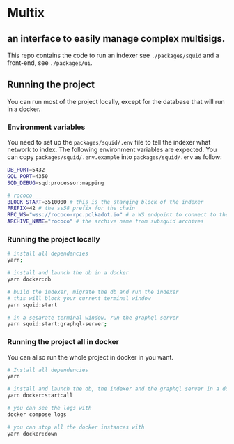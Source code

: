 # Multix

## an interface to easily manage complex multisigs.

This repo contains the code to run an indexer see `./packages/squid` and a front-end, see `./packages/ui`.

## Running the project

You can run most of the project locally, except for the database that will run in a docker.

### Environment variables

You need to set up the `packages/squid/.env` file to tell the indexer what network to index. The following environment variables are expected. You can copy `packages/squid/.env.example` into `packages/squid/.env` as follow:

```bash
DB_PORT=5432
GQL_PORT=4350
SQD_DEBUG=sqd:processor:mapping

# rococo
BLOCK_START=3510000 # this is the starging block of the indexer
PREFIX=42 # the ss58 prefix for the chain
RPC_WS="wss://rococo-rpc.polkadot.io" # a WS endpoint to connect to the blockchain
ARCHIVE_NAME="rococo" # the archive name from subsquid archives
```

### Running the project locally

```bash
# install all dependancies
yarn;

# install and launch the db in a docker
yarn docker:db

# build the indexer, migrate the db and run the indexer
# this will block your current terminal window
yarn squid:start

# in a separate terminal window, run the graphql server
yarn squid:start:graphql-server;
```

### Running the project all in docker

You can allso run the whole project in docker in you want.

```bash
# Install all dependencies
yarn

# install and launch the db, the indexer and the graphql server in a docker
yarn docker:start:all

# you can see the logs with
docker compose logs

# you can stop all the docker instances with
yarn docker:down
```
